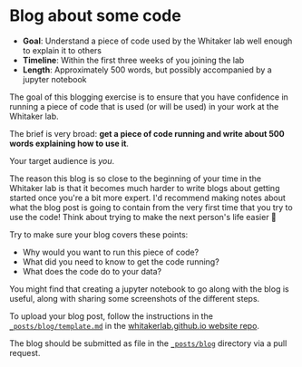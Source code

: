 # Blog about some code

* **Goal**: Understand a piece of code used by the Whitaker lab well enough to explain it to others
* **Timeline**: Within the first three weeks of you joining the lab
* **Length**: Approximately 500 words, but possibly accompanied by a jupyter notebook

The goal of this blogging exercise is to ensure that you have confidence in running a piece of code that is used (or will be used) in your work at the Whitaker lab.

The brief is very broad: **get a piece of code running and write about 500 words explaining how to use it**.

Your target audience is *you*.

The reason this blog is so close to the beginning of your time in the Whitaker lab is that it becomes much harder to write blogs about getting started once you're a bit more expert.
I'd recommend making notes about what the blog post is going to contain from the very first time that you try to use the code! Think about trying to make the next person's life easier :raised_hands:

Try to make sure your blog covers these points:

* Why would you want to run this piece of code?
* What did you need to know to get the code running?
* What does the code do to your data?

You might find that creating a jupyter notebook to go along with the blog is useful, along with sharing some screenshots of the different steps.

To upload your blog post, follow the instructions in the [`_posts/blog/template.md`](https://github.com/WhitakerLab/whitakerlab.github.io/blob/master/_posts/blog/template.md) in the [whitakerlab.github.io website repo](https://github.com/WhitakerLab/whitakerlab.github.io).

The blog should be submitted as file in the [`_posts/blog`](https://github.com/WhitakerLab/whitakerlab.github.io/tree/master/_posts/blog) directory via a pull request.
